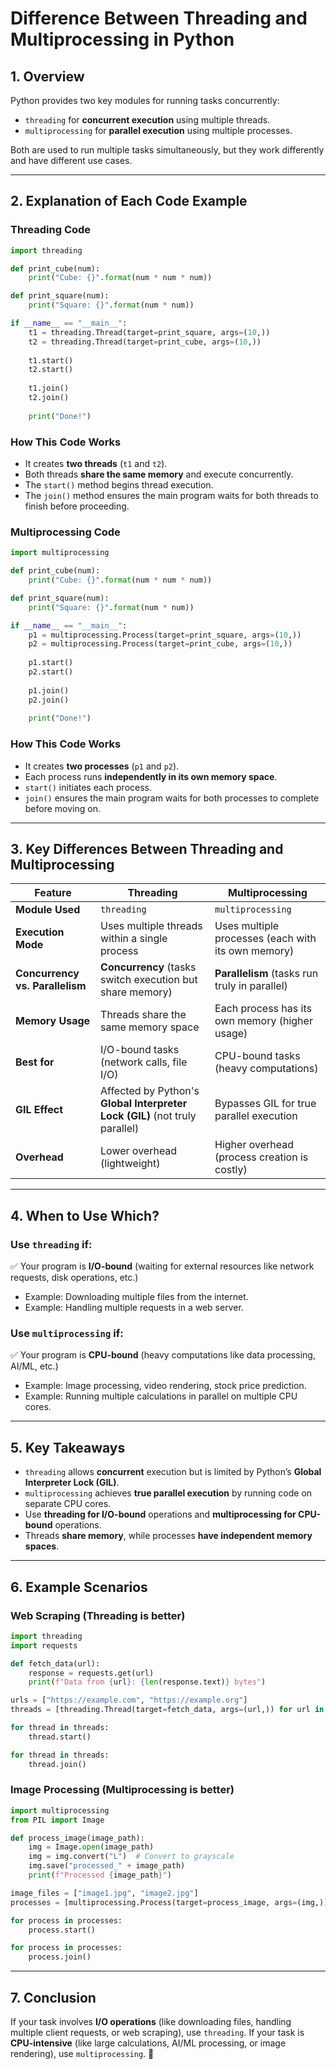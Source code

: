 # Difference Between Threading and Multiprocessing in Python

## 1. Overview
Python provides two key modules for running tasks concurrently:
- `threading` for **concurrent execution** using multiple threads.
- `multiprocessing` for **parallel execution** using multiple processes.

Both are used to run multiple tasks simultaneously, but they work differently and have different use cases.

---

## 2. Explanation of Each Code Example

### **Threading Code**
```python
import threading

def print_cube(num):
    print("Cube: {}".format(num * num * num))

def print_square(num):
    print("Square: {}".format(num * num))

if __name__ == "__main__":
    t1 = threading.Thread(target=print_square, args=(10,))
    t2 = threading.Thread(target=print_cube, args=(10,))
    
    t1.start()
    t2.start()
    
    t1.join()
    t2.join()
    
    print("Done!")
```
### **How This Code Works**
- It creates **two threads** (`t1` and `t2`).
- Both threads **share the same memory** and execute concurrently.
- The `start()` method begins thread execution.
- The `join()` method ensures the main program waits for both threads to finish before proceeding.

### **Multiprocessing Code**
```python
import multiprocessing

def print_cube(num):
    print("Cube: {}".format(num * num * num))

def print_square(num):
    print("Square: {}".format(num * num))

if __name__ == "__main__":
    p1 = multiprocessing.Process(target=print_square, args=(10,))
    p2 = multiprocessing.Process(target=print_cube, args=(10,))
    
    p1.start()
    p2.start()
    
    p1.join()
    p2.join()
    
    print("Done!")
```
### **How This Code Works**
- It creates **two processes** (`p1` and `p2`).
- Each process runs **independently in its own memory space**.
- `start()` initiates each process.
- `join()` ensures the main program waits for both processes to complete before moving on.

---

## 3. Key Differences Between Threading and Multiprocessing

| Feature            | **Threading** | **Multiprocessing** |
|--------------------|--------------|---------------------|
| **Module Used**   | `threading`   | `multiprocessing`   |
| **Execution Mode** | Uses multiple threads within a single process | Uses multiple processes (each with its own memory) |
| **Concurrency vs. Parallelism** | **Concurrency** (tasks switch execution but share memory) | **Parallelism** (tasks run truly in parallel) |
| **Memory Usage**   | Threads share the same memory space | Each process has its own memory (higher usage) |
| **Best for**       | I/O-bound tasks (network calls, file I/O) | CPU-bound tasks (heavy computations) |
| **GIL Effect**     | Affected by Python's **Global Interpreter Lock (GIL)** (not truly parallel) | Bypasses GIL for true parallel execution |
| **Overhead**       | Lower overhead (lightweight) | Higher overhead (process creation is costly) |

---

## 4. When to Use Which?

### **Use `threading` if:**
✅ Your program is **I/O-bound** (waiting for external resources like network requests, disk operations, etc.)
- Example: Downloading multiple files from the internet.
- Example: Handling multiple requests in a web server.

### **Use `multiprocessing` if:**
✅ Your program is **CPU-bound** (heavy computations like data processing, AI/ML, etc.)
- Example: Image processing, video rendering, stock price prediction.
- Example: Running multiple calculations in parallel on multiple CPU cores.

---

## 5. Key Takeaways

- `threading` allows **concurrent** execution but is limited by Python’s **Global Interpreter Lock (GIL)**.
- `multiprocessing` achieves **true parallel execution** by running code on separate CPU cores.
- Use **threading for I/O-bound** operations and **multiprocessing for CPU-bound** operations.
- Threads **share memory**, while processes **have independent memory spaces**.

---

## 6. Example Scenarios

### **Web Scraping (Threading is better)**
```python
import threading
import requests

def fetch_data(url):
    response = requests.get(url)
    print(f"Data from {url}: {len(response.text)} bytes")

urls = ["https://example.com", "https://example.org"]
threads = [threading.Thread(target=fetch_data, args=(url,)) for url in urls]

for thread in threads:
    thread.start()

for thread in threads:
    thread.join()
```
### **Image Processing (Multiprocessing is better)**
```python
import multiprocessing
from PIL import Image

def process_image(image_path):
    img = Image.open(image_path)
    img = img.convert("L")  # Convert to grayscale
    img.save("processed_" + image_path)
    print(f"Processed {image_path}")

image_files = ["image1.jpg", "image2.jpg"]
processes = [multiprocessing.Process(target=process_image, args=(img,)) for img in image_files]

for process in processes:
    process.start()

for process in processes:
    process.join()
```

---

## 7. Conclusion
If your task involves **I/O operations** (like downloading files, handling multiple client requests, or web scraping), use `threading`. If your task is **CPU-intensive** (like large calculations, AI/ML processing, or image rendering), use `multiprocessing`. 🚀


